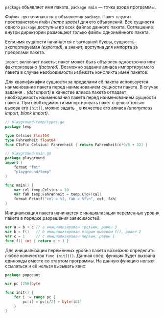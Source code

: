 `package` объявляет имя пакета. `package main` — точка входа программы.

Файлы `.go` начинаются с объявления `package`. Пакет служит пространством имён *(name space)* для его объявлений. Все сущности одного `package` доступны во всех файлах данного пакета. Соглашение: внутри директории размещают только файлы одноимённого пакета.

Если имя сущности начинается с заглавной буквы, сущность экспортируемая *(exported)*, а значит, доступна для импорта за пределами пакета.

`import` включает пакеты; пакет может быть объявлен однострочно или факторизовано *(factored)*. Возможно задание алиаса импортируемого пакета в случае необходимости избежать конфликта имён пакетов.

Для квалификафии сущности за пределами её пакета используется наименование пакета перед наименованием сущности пакета. В случае задания `.` *(dot import)* в качестве алиаса пакета отпадает необходимость наименования пакета перед наименованием сущности пакета. При необходимости импортировать пакет с целью только вызова его `init()`, можно задать `_` в качестве его алиаса *(anonymous import, blank import)*.

```go
// playground/temp/types.go
package temp

type Celsius float64
type Fahrenheit float64
func CToF(c Celsius) Fahrenheit { return Fahrenheit(c*9/5 + 32) }

// playground/main.go
package playground
import (
    format "fmt"
    "playground/temp"
)

func main() {
    var cel temp.Celsius = 10
    var fah temp.Fahrenheit = temp.CToF(cel)
    format.Printf("cel = %f, fah = %f\n", cel, fah)
}
```

Инициализация пакета начинается с инициализации переменных уровня пакета в порядке разрешения зависимостей:
```go
var a = b + c // a инициализирован третьим, равен 3
var b = f()   // b инициализирован вторым вызовом f(), равен 2
var c = 1     // c инициализирован первым, равен 1
func f() int { return c + 1 }
```

Для инициализации переменных уровня пакета возможно определить любое количество `func init()()`. Данная спец. функция будет вызвана единожды вместе со стартом программы. На данную функцию нельзя ссылаться и её нельзя вызывать явно:
```go
package popcount

var pc [256]byte

func init() {
    for i := range pc {
        pc[i] = pc[i/2] + byte(i&1)
    }
}
```